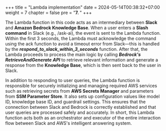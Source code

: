 +++
title = "Lambda implementation"
date = 2024-05-14T00:38:32+07:00
weight = 7
chapter = false
pre = "<b>7. </b>"
+++

The Lambda function in this code acts as an intermediary between **Slack** and **Amazon Bedrock Knowledge Base**. When a user enters a **Slash command** in Slack (e.g., /ask-ai), the event is sent to the Lambda function. Within the first 3 seconds, the Lambda must acknowledge the command using the ack function to avoid a timeout error from Slack—this is handled by the ***respond_to_slack_within_3_seconds*** function. After that, the Lambda proceeds to process the main logic by calling ***Bedrock's RetrieveAndGenerate API*** to retrieve relevant information and generate a response from the **Knowledge Base**, which is then sent back to the user in Slack.

In addition to responding to user queries, the Lambda function is responsible for securely initializing and managing required AWS services such as retrieving secrets from **AWS Secrets Manager** and parameters from **SSM Parameter Store**. It also sets up configuration values like model ID, knowledge base ID, and guardrail settings. This ensures that the connection between Slack and Bedrock is correctly established and that user queries are processed safely and accurately. In short, this Lambda function acts both as an orchestrator and executor of the entire interaction flow between Slack and AWS's intelligent answering system.
